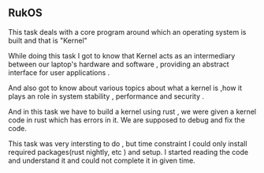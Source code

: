 ## RukOS
This task deals with a core program around which an operating system is built and that is "Kernel" 

While doing this task I got to know that Kernel acts as an intermediary between our laptop's hardware and software , providing an abstract interface for user applications . 

And also got to know about various topics about what a kernel is ,how it plays an role in system stability , performance and security .

And in this task we have to build a kernel using rust , we were given a kernel code in rust which has errors in it. We are supposed to debug and fix the code.

This task was very intersting to do , but time constraint I could only install required packages(rust nightly, etc ) and setup. I started reading the code and understand it and could not complete it in given time.


